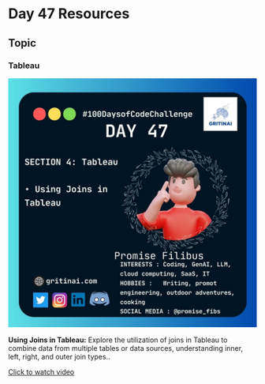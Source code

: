 # Day 47 Resources

## Topic

### Tableau

![100 days of code Day 47](https://github.com/GritinAI/100daysofcode2.0/blob/main/Images/Day47.jpg)

**Using Joins in Tableau:**
Explore the utilization of joins in Tableau to combine data from multiple tables or data sources, understanding inner, left, right, and outer join types..

[Click to watch video](https://youtu.be/A4SVUF-fTwc?si=807g1X-lt5A9-x8D)





